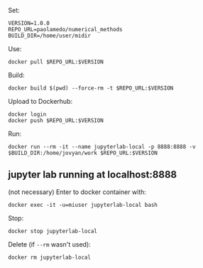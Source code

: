 Set:

```
VERSION=1.0.0
REPO_URL=paolamedo/numerical_methods
BUILD_DIR=/home/user/midir
```
Use:
```
docker pull $REPO_URL:$VERSION
```

Build:

```
docker build $(pwd) --force-rm -t $REPO_URL:$VERSION
```

Upload to Dockerhub:
```
docker login
docker push $REPO_URL:$VERSION
```


Run:

```
docker run --rm -it --name jupyterlab-local -p 8888:8888 -v $BUILD_DIR:/home/jovyan/work $REPO_URL:$VERSION
```




## jupyter lab running at localhost:8888

(not necessary) Enter to docker container with:

```
docker exec -it -u=miuser jupyterlab-local bash
```

Stop:

```
docker stop jupyterlab-local
```

Delete (if `--rm` wasn't used):


```
docker rm jupyterlab-local
```
